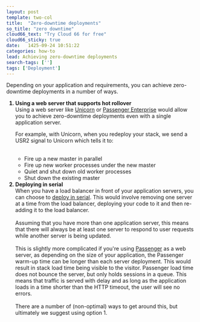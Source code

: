 ```yaml
---
layout: post
template: two-col
title:  "Zero-downtime deployments"
so_title: "zero downtime"
cloud66_text: "Try Cloud 66 for free"
cloud66_sticky: true
date:   1425-09-24 10:51:22
categories: how-to
lead: Achieving zero-downtime deployments
search-tags: ['']
tags: ['Deployment']
---
```


Depending on your application and requirements, you can achieve zero-downtime deployments in a number of ways.

<ol>
<b><li>Using a web server that supports hot rollover</li></b>
Using a web server like <a href="/web-server/unicorn-rack-server.html">Unicorn</a> or <a href="/how-to/passenger-enterprise.html">Passenger Enterprise</a> would allow you to achieve zero-downtime deployments even with a single application server.

For example, with Unicorn, when you redeploy your stack, we send a USR2 signal to Unicorn which tells it to:<br/><br/>
<ul>
<li>Fire up a new master in parallel</li>
<li>Fire up new worker processes under the new master</li>
<li>Quiet and shut down old worker processes</li>
<li>Shut down the existing master</li>
</ul>
<b><li>Deploying in serial</li></b>
When you have a load balancer in front of your application servers, you can choose to <a href="/stack-features/parallel-deployment.html">deploy in serial</a>. This would involve removing one server at a time from the load balancer, deploying your code to it and then re-adding it to the load balancer.
<br/><br/>
Assuming that you have more than one application server, this means that there will always be at least one server to respond to user requests while another server is being updated.
<br/><br/>
This is slightly more complicated if you're using <a href="/web-server/custom-webserver.html">Passenger</a> as a web server, as depending on the size of your application, the Passenger warm-up time can be longer than each server deployment. This would result in stack load time being visible to the visitor.
Passenger load time does not bounce the server, but only holds sessions in a queue. This means that traffic is served with delay and as long as the application loads in a time shorter than the HTTP timeout, the user will see no errors.
<br/><br/>
There are a number of (non-optimal) ways to get around this, but ultimately we suggest using option 1.
</ol>
